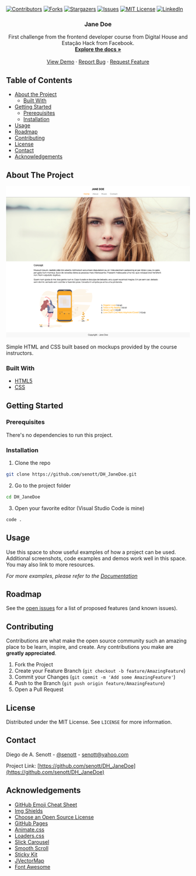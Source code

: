 <!--
*** Thanks for checking out this README Template. If you have a suggestion that would
*** make this better, please fork the repo and create a pull request or simply open
*** an issue with the tag "enhancement".
*** Thanks again! Now go create something AMAZING! :D
-->





<!-- PROJECT SHIELDS -->
<!--
*** I'm using markdown "reference style" links for readability.
*** Reference links are enclosed in brackets [ ] instead of parentheses ( ).
*** See the bottom of this document for the declaration of the reference variables
*** for contributors-url, forks-url, etc. This is an optional, concise syntax you may use.
*** https://www.markdownguide.org/basic-syntax/#reference-style-links
-->
[![Contributors][contributors-shield]][contributors-url]
[![Forks][forks-shield]][forks-url]
[![Stargazers][stars-shield]][stars-url]
[![Issues][issues-shield]][issues-url]
[![MIT License][license-shield]][license-url]
[![LinkedIn][linkedin-shield]][linkedin-url]



<p align="center">
  <h3 align="center">Jane Doe</h3>

  <p align="center">
    First challenge from the frontend developer course from Digital House and Estação Hack from Facebook.
    <br />
    <a href="https://github.com/senott/DH_JaneDoe"><strong>Explore the docs »</strong></a>
    <br />
    <br />
    <a href="https://quizzical-roentgen-3dc621.netlify.app/index.html">View Demo</a>
    ·
    <a href="https://github.com/senott/DH_JaneDoe/issues">Report Bug</a>
    ·
    <a href="https://github.com/senott/DH_JaneDoe/issues">Request Feature</a>
  </p>
</p>



<!-- TABLE OF CONTENTS -->
## Table of Contents

* [About the Project](#about-the-project)
  * [Built With](#built-with)
* [Getting Started](#getting-started)
  * [Prerequisites](#prerequisites)
  * [Installation](#installation)
* [Usage](#usage)
* [Roadmap](#roadmap)
* [Contributing](#contributing)
* [License](#license)
* [Contact](#contact)
* [Acknowledgements](#acknowledgements)



<!-- ABOUT THE PROJECT -->
## About The Project

[![Product Name Screen Shot][product-screenshot]](https://quizzical-roentgen-3dc621.netlify.app/index.html)

Simple HTML and CSS built based on mockups provided by the course instructors.

### Built With
* [HTML5](https://developer.mozilla.org/en-US/docs/Web/Guide/HTML/HTML5)
* [CSS](https://www.w3.org/Style/CSS/Overview.en.html)

<!-- GETTING STARTED -->
## Getting Started

### Prerequisites
There's no dependencies to run this project.

### Installation

1. Clone the repo
```sh
git clone https://github.com/senott/DH_JaneDoe.git
```
2. Go to the project folder
```sh
cd DH_JaneDoe
```
3. Open your favorite editor (Visual Studio Code is mine)
```sh
code .
```



<!-- USAGE EXAMPLES -->
## Usage

Use this space to show useful examples of how a project can be used. Additional screenshots, code examples and demos work well in this space. You may also link to more resources.

_For more examples, please refer to the [Documentation](https://example.com)_



<!-- ROADMAP -->
## Roadmap

See the [open issues](https://github.com/senott/DH_JaneDoe/issues) for a list of proposed features (and known issues).



<!-- CONTRIBUTING -->
## Contributing

Contributions are what make the open source community such an amazing place to be learn, inspire, and create. Any contributions you make are **greatly appreciated**.

1. Fork the Project
2. Create your Feature Branch (`git checkout -b feature/AmazingFeature`)
3. Commit your Changes (`git commit -m 'Add some AmazingFeature'`)
4. Push to the Branch (`git push origin feature/AmazingFeature`)
5. Open a Pull Request



<!-- LICENSE -->
## License

Distributed under the MIT License. See `LICENSE` for more information.



<!-- CONTACT -->
## Contact

Diego de A. Senott - [@senott](https://twitter.com/senott) - senott@yahoo.com

Project Link: [https://github.com/senott/DH_JaneDoe](https://github.com/senott/DH_JaneDoe)



<!-- ACKNOWLEDGEMENTS -->
## Acknowledgements
* [GitHub Emoji Cheat Sheet](https://www.webpagefx.com/tools/emoji-cheat-sheet)
* [Img Shields](https://shields.io)
* [Choose an Open Source License](https://choosealicense.com)
* [GitHub Pages](https://pages.github.com)
* [Animate.css](https://daneden.github.io/animate.css)
* [Loaders.css](https://connoratherton.com/loaders)
* [Slick Carousel](https://kenwheeler.github.io/slick)
* [Smooth Scroll](https://github.com/cferdinandi/smooth-scroll)
* [Sticky Kit](http://leafo.net/sticky-kit)
* [JVectorMap](http://jvectormap.com)
* [Font Awesome](https://fontawesome.com)





<!-- MARKDOWN LINKS & IMAGES -->
<!-- https://www.markdownguide.org/basic-syntax/#reference-style-links -->
[contributors-shield]: https://img.shields.io/github/contributors/othneildrew/Best-README-Template.svg?style=flat-square
[contributors-url]: https://github.com/senott/DH_JaneDoe/graphs/contributors
[forks-shield]: https://img.shields.io/github/forks/othneildrew/Best-README-Template.svg?style=flat-square
[forks-url]: https://github.com/senott/DH_JaneDoe/network/members
[stars-shield]: https://img.shields.io/github/stars/othneildrew/Best-README-Template.svg?style=flat-square
[stars-url]: https://github.com/senott/DH_JaneDoe/stargazers
[issues-shield]: https://img.shields.io/github/issues/othneildrew/Best-README-Template.svg?style=flat-square
[issues-url]: https://github.com/senott/DH_JaneDoe/issues
[license-shield]: https://img.shields.io/github/license/othneildrew/Best-README-Template.svg?style=flat-square
[license-url]: https://github.com/senott/DH_JaneDoe/blob/master/LICENSE.txt
[linkedin-shield]: https://img.shields.io/badge/-LinkedIn-black.svg?style=flat-square&logo=linkedin&colorB=555
[linkedin-url]: https://linkedin.com/in/senott
[product-screenshot]: assets/img/home-capture.png
